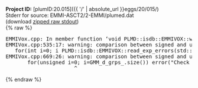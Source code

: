 **Project ID:** [plumID:20.015]({{ '/' | absolute_url }}eggs/20/015/)  
Stderr for source:  EMMI-ASCT2/2-EMMI/plumed.dat   
(download [zipped raw stdout](plumed.dat.plumed.stdout.txt.zip))  
{% raw %}
<pre>
EMMIVox.cpp: In member function ‘void PLMD::isdb::EMMIVOX::write_model_overlap(long int)’:
EMMIVox.cpp:535:17: warning: comparison between signed and unsigned integer expressions [-Wsign-compare]
   for(int i=0; i<ovmd_.size(); ++i) {
                 ^
EMMIVox.cpp: In member function ‘std::vector<double> PLMD::isdb::EMMIVOX::read_exp_errors(std::__cxx11::string)’:
EMMIVox.cpp:669:26: warning: comparison between signed and unsigned integer expressions [-Wsign-compare]
       for(unsigned i=0; i<nexp; ++i) {
                          ^
EMMIVox.cpp: In member function ‘void PLMD::isdb::EMMIVOX::get_exp_data(std::__cxx11::string)’:
EMMIVox.cpp:800:22: warning: comparison between signed and unsigned integer expressions [-Wsign-compare]
     if(GMM_d_beta_[i]>=GMM_d_grps_.size()) error("Check Beta values");
                      ^
</pre>
{% endraw %}
